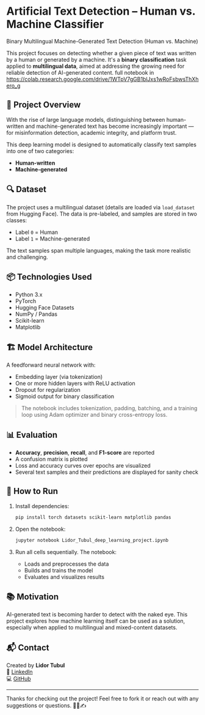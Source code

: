 # Artificial Text Detection – Human vs. Machine Classifier
Binary Multilingual Machine-Generated Text Detection (Human vs. Machine)

This project focuses on detecting whether a given piece of text was written by a human or generated by a machine. It's a **binary classification** task applied to **multilingual data**, aimed at addressing the growing need for reliable detection of AI-generated content.
full notebook in https://colab.research.google.com/drive/1WTpV7gGB1blJxs1wRoFsbwsThXhero_g

## 🧠 Project Overview

With the rise of large language models, distinguishing between human-written and machine-generated text has become increasingly important — for misinformation detection, academic integrity, and platform trust.

This deep learning model is designed to automatically classify text samples into one of two categories:
- **Human-written**
- **Machine-generated**

## 🔍 Dataset

The project uses a multilingual dataset (details are loaded via `load_dataset` from Hugging Face). The data is pre-labeled, and samples are stored in two classes:
- Label `0` = Human
- Label `1` = Machine-generated

The text samples span multiple languages, making the task more realistic and challenging.

## 📦 Technologies Used

- Python 3.x
- PyTorch
- Hugging Face Datasets
- NumPy / Pandas
- Scikit-learn
- Matplotlib

## 🏗️ Model Architecture

A feedforward neural network with:
- Embedding layer (via tokenization)
- One or more hidden layers with ReLU activation
- Dropout for regularization
- Sigmoid output for binary classification

> The notebook includes tokenization, padding, batching, and a training loop using Adam optimizer and binary cross-entropy loss.

## 📊 Evaluation

- **Accuracy**, **precision**, **recall**, and **F1-score** are reported
- A confusion matrix is plotted
- Loss and accuracy curves over epochs are visualized
- Several text samples and their predictions are displayed for sanity check

## 📎 How to Run

1. Install dependencies:
    ```bash
    pip install torch datasets scikit-learn matplotlib pandas
    ```

2. Open the notebook:
    ```bash
    jupyter notebook Lidor_Tubul_deep_learning_project.ipynb
    ```

3. Run all cells sequentially. The notebook:
   - Loads and preprocesses the data
   - Builds and trains the model
   - Evaluates and visualizes results

## 📚 Motivation

AI-generated text is becoming harder to detect with the naked eye. This project explores how machine learning itself can be used as a solution, especially when applied to multilingual and mixed-content datasets.

## 📬 Contact

Created by **Lidor Tubul**  
🔗 [LinkedIn](https://www.linkedin.com/in/lidor-tubul-813262218/)  
💻 [GitHub](https://github.com/LidorTubul)

---

Thanks for checking out the project! Feel free to fork it or reach out with any suggestions or questions. 🤖🧠✍️
